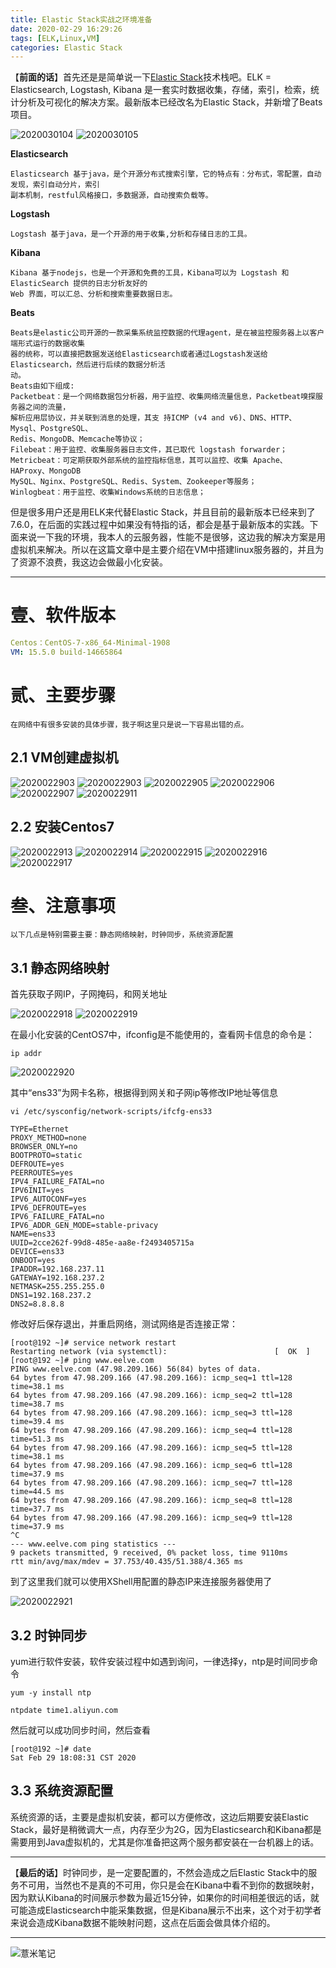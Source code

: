 ```yaml
---
title: Elastic Stack实战之环境准备
date: 2020-02-29 16:29:26
tags: [ELK,Linux,VM]
categories: Elastic Stack
---
```


【**前面的话**】首先还是是简单说一下[Elastic Stack](https://www.elastic.co/)技术栈吧。ELK = Elasticsearch, Logstash, Kibana 是一套实时数据收集，存储，索引，检索，统计分析及可视化的解决方案。最新版本已经改名为Elastic Stack，并新增了Beats项目。

![2020030104](https://eelve.com/upload/2020/3/2020030104-b3bb574e37fd4c9a959c5b8ba383033c.png)
![2020030105](https://eelve.com/upload/2020/3/2020030105-8644c0540b6041d9a726b0fdf31845a0.png)

**Elasticsearch**

    Elasticsearch 基于java，是个开源分布式搜索引擎，它的特点有：分布式，零配置，自动发现，索引自动分片，索引
    副本机制，restful风格接口，多数据源，自动搜索负载等。


**Logstash**
    
    Logstash 基于java，是一个开源的用于收集,分析和存储日志的工具。
    
**Kibana**

    Kibana 基于nodejs，也是一个开源和免费的工具，Kibana可以为 Logstash 和 ElasticSearch 提供的日志分析友好的
    Web 界面，可以汇总、分析和搜索重要数据日志。

**Beats**

    Beats是elastic公司开源的一款采集系统监控数据的代理agent，是在被监控服务器上以客户端形式运行的数据收集
    器的统称，可以直接把数据发送给Elasticsearch或者通过Logstash发送给Elasticsearch，然后进行后续的数据分析活
    动。
    Beats由如下组成:
    Packetbeat：是一个网络数据包分析器，用于监控、收集网络流量信息，Packetbeat嗅探服务器之间的流量，
    解析应用层协议，并关联到消息的处理，其支 持ICMP (v4 and v6)、DNS、HTTP、Mysql、PostgreSQL、
    Redis、MongoDB、Memcache等协议；
    Filebeat：用于监控、收集服务器日志文件，其已取代 logstash forwarder；
    Metricbeat：可定期获取外部系统的监控指标信息，其可以监控、收集 Apache、HAProxy、MongoDB
    MySQL、Nginx、PostgreSQL、Redis、System、Zookeeper等服务；
    Winlogbeat：用于监控、收集Windows系统的日志信息；
    
但是很多用户还是用ELK来代替Elastic Stack，并且目前的最新版本已经来到了7.6.0，在后面的实践过程中如果没有特指的话，都会是基于最新版本的实践。下面来说一下我的环境，我本人的云服务器，性能不是很够，这边我的解决方案是用虚拟机来解决。所以在这篇文章中是主要介绍在VM中搭建linux服务器的，并且为了资源不浪费，我这边会做最小化安装。

---

# 壹、软件版本

```yaml
Centos：CentOS-7-x86_64-Minimal-1908
VM: 15.5.0 build-14665864
```

# 贰、主要步骤

    在网络中有很多安装的具体步骤，我子啊这里只是说一下容易出错的点。

## 2.1 VM创建虚拟机    

![2020022903](https://eelve.com/upload/2020/2/2020022903-e627be2203d040a8aae53c43c767e582.png)
![2020022903](https://eelve.com/upload/2020/2/2020022903-e627be2203d040a8aae53c43c767e582.png)
![2020022905](https://eelve.com/upload/2020/2/2020022905-baf50368479142869e6d506e899f6623.png)
![2020022906](https://eelve.com/upload/2020/2/2020022906-79511d7494064df9a76dbbb00a529757.png)
![2020022907](https://eelve.com/upload/2020/2/2020022907-d16b584e859c43c794badd92ed116ccc.png)
![2020022911](https://eelve.com/upload/2020/2/2020022911-e111cb9fe7d94935b0cd7b8613d6e278.png)

## 2.2 安装Centos7

![2020022913](https://eelve.com/upload/2020/2/2020022913-34b2a693fd0e4cfa9c6484063bc3a00c.png)
![2020022914](https://eelve.com/upload/2020/2/2020022914-8fb414bf521544518671a2da4fb142f1.png)
![2020022915](https://eelve.com/upload/2020/2/2020022915-d2e5d18a228448709a81391ce595bcff.png)
![2020022916](https://eelve.com/upload/2020/2/2020022916-1ca2096fd9c945a4bdc1da5ea0c6c898.png)
![2020022917](https://eelve.com/upload/2020/2/2020022917-10884dc7ec5348eebb35f8682e627281.png)

# 叁、注意事项
    以下几点是特别需要主要：静态网络映射，时钟同步，系统资源配置
## 3.1 静态网络映射
首先获取子网IP，子网掩码，和网关地址

![2020022918](https://eelve.com/upload/2020/2/2020022918-006bef024d834c50bef94d415e3b3e05.png)
![2020022919](https://eelve.com/upload/2020/2/2020022919-208c5c4049a847ff94be761f512e9dde.png)

在最小化安装的CentOS7中，ifconfig是不能使用的，查看网卡信息的命令是：

```shell script
ip addr
```

![2020022920](https://eelve.com/upload/2020/2/2020022920-57cff54e5cde4ddd96079ae6172070ae.png)

其中“ens33”为网卡名称，根据得到网关和子网ip等修改IP地址等信息

```shell script
vi /etc/sysconfig/network-scripts/ifcfg-ens33

TYPE=Ethernet
PROXY_METHOD=none
BROWSER_ONLY=no
BOOTPROTO=static
DEFROUTE=yes
PEERROUTES=yes
IPV4_FAILURE_FATAL=no
IPV6INIT=yes
IPV6_AUTOCONF=yes
IPV6_DEFROUTE=yes
IPV6_FAILURE_FATAL=no
IPV6_ADDR_GEN_MODE=stable-privacy
NAME=ens33
UUID=2cce262f-99d8-485e-aa8e-f2493405715a
DEVICE=ens33
ONBOOT=yes
IPADDR=192.168.237.11
GATEWAY=192.168.237.2
NETMASK=255.255.255.0
DNS1=192.168.237.2
DNS2=8.8.8.8

```

修改好后保存退出，并重启网络，测试网络是否连接正常：

```shell script
[root@192 ~]# service network restart
Restarting network (via systemctl):                        [  OK  ]
[root@192 ~]# ping www.eelve.com
PING www.eelve.com (47.98.209.166) 56(84) bytes of data.
64 bytes from 47.98.209.166 (47.98.209.166): icmp_seq=1 ttl=128 time=38.1 ms
64 bytes from 47.98.209.166 (47.98.209.166): icmp_seq=2 ttl=128 time=38.7 ms
64 bytes from 47.98.209.166 (47.98.209.166): icmp_seq=3 ttl=128 time=39.4 ms
64 bytes from 47.98.209.166 (47.98.209.166): icmp_seq=4 ttl=128 time=51.3 ms
64 bytes from 47.98.209.166 (47.98.209.166): icmp_seq=5 ttl=128 time=38.1 ms
64 bytes from 47.98.209.166 (47.98.209.166): icmp_seq=6 ttl=128 time=37.9 ms
64 bytes from 47.98.209.166 (47.98.209.166): icmp_seq=7 ttl=128 time=44.5 ms
64 bytes from 47.98.209.166 (47.98.209.166): icmp_seq=8 ttl=128 time=37.7 ms
64 bytes from 47.98.209.166 (47.98.209.166): icmp_seq=9 ttl=128 time=37.9 ms
^C
--- www.eelve.com ping statistics ---
9 packets transmitted, 9 received, 0% packet loss, time 9110ms
rtt min/avg/max/mdev = 37.753/40.435/51.388/4.365 ms

```

到了这里我们就可以使用XShell用配置的静态IP来连接服务器使用了

![2020022921](https://eelve.com/upload/2020/2/2020022921-0f8c6a976821406081e228e76f359236.png)

## 3.2 时钟同步

yum进行软件安装，软件安装过程中如遇到询问，一律选择y，ntp是时间同步命令

```shell script
yum -y install ntp
```

```shell script
ntpdate time1.aliyun.com
```
然后就可以成功同步时间，然后查看
```shell script
[root@192 ~]# date
Sat Feb 29 18:08:31 CST 2020

```
## 3.3 系统资源配置

系统资源的话，主要是虚拟机安装，都可以方便修改，这边后期要安装Elastic Stack，最好是稍微调大一点，内存至少为2G，因为Elasticsearch和Kibana都是需要用到Java虚拟机的，尤其是你准备把这两个服务都安装在一台机器上的话。

---
【**最后的话**】时钟同步，是一定要配置的，不然会造成之后Elastic Stack中的服务不可用，当然也不是真的不可用，你只是会在Kibana中看不到你的数据映射，因为默认Kibana的时间展示参数为最近15分钟，如果你的时间相差很远的话，就可能造成Elasticsearch中能采集数据，但是Kibana展示不出来，这个对于初学者来说会造成Kibana数据不能映射问题，这点在后面会做具体介绍的。

---
![薏米笔记](https://eelve.com/upload/2019/8/eblog-b269767ff45b4e01a1c380e38898c1c0.png)

